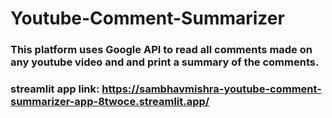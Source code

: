 # Youtube-Comment-Summarizer
### This platform uses Google API to read all comments made on any youtube video and and print a summary of the comments. 
### streamlit app link: https://sambhavmishra-youtube-comment-summarizer-app-8twoce.streamlit.app/
